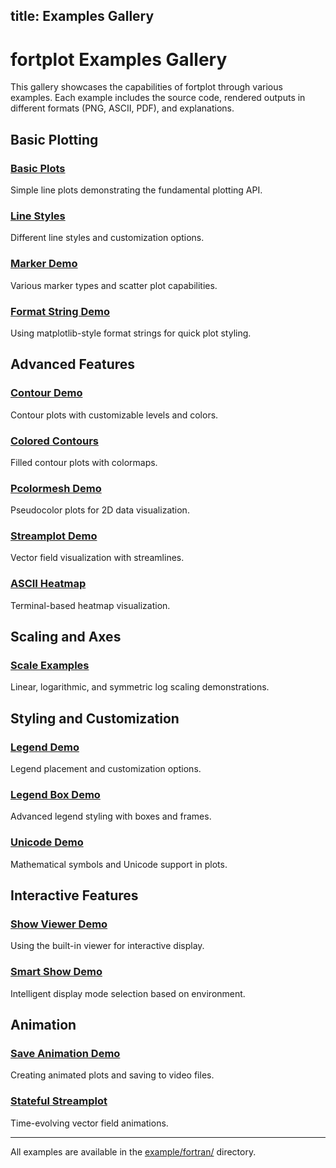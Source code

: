 title: Examples Gallery
---

# fortplot Examples Gallery

This gallery showcases the capabilities of fortplot through various examples. Each example includes the source code, rendered outputs in different formats (PNG, ASCII, PDF), and explanations.

## Basic Plotting

### [Basic Plots](./basic_plots.html)
Simple line plots demonstrating the fundamental plotting API.

### [Line Styles](./line_styles.html)
Different line styles and customization options.

### [Marker Demo](./marker_demo.html)
Various marker types and scatter plot capabilities.

### [Format String Demo](./format_string_demo.html)
Using matplotlib-style format strings for quick plot styling.

## Advanced Features

### [Contour Demo](./contour_demo.html)
Contour plots with customizable levels and colors.

### [Colored Contours](./colored_contours.html)
Filled contour plots with colormaps.

### [Pcolormesh Demo](./pcolormesh_demo.html)
Pseudocolor plots for 2D data visualization.

### [Streamplot Demo](./streamplot_demo.html)
Vector field visualization with streamlines.

### [ASCII Heatmap](./ascii_heatmap.html)
Terminal-based heatmap visualization.

## Scaling and Axes

### [Scale Examples](./scale_examples.html)
Linear, logarithmic, and symmetric log scaling demonstrations.

## Styling and Customization

### [Legend Demo](./legend_demo.html)
Legend placement and customization options.

### [Legend Box Demo](./legend_box_demo.html)
Advanced legend styling with boxes and frames.

### [Unicode Demo](./unicode_demo.html)
Mathematical symbols and Unicode support in plots.

## Interactive Features

### [Show Viewer Demo](./show_viewer_demo.html)
Using the built-in viewer for interactive display.

### [Smart Show Demo](./smart_show_demo.html)
Intelligent display mode selection based on environment.

## Animation

### [Save Animation Demo](./save_animation.html)
Creating animated plots and saving to video files.

### [Stateful Streamplot](./stateful_streamplot.html)
Time-evolving vector field animations.

---

All examples are available in the [example/fortran/](https://github.com/lazy-fortran/fortplot/tree/main/example/fortran) directory.